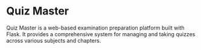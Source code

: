 # Quiz Master

Quiz Master is a web-based examination preparation platform built with Flask. It provides a comprehensive system for managing and taking quizzes across various subjects and chapters.